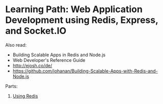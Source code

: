 # Learning Path: Web Application Development using Redis, Express, and Socket.IO

Also read:
* Building Scalable Apps in Redis and Node.js
* Web Developer's Reference Guide
* http://ejosh.co/de/
* https://github.com/johanan/Building-Scalable-Apps-with-Redis-and-Node.js

Parts:

1. [Using Redis](01_UsingRedis.md)
